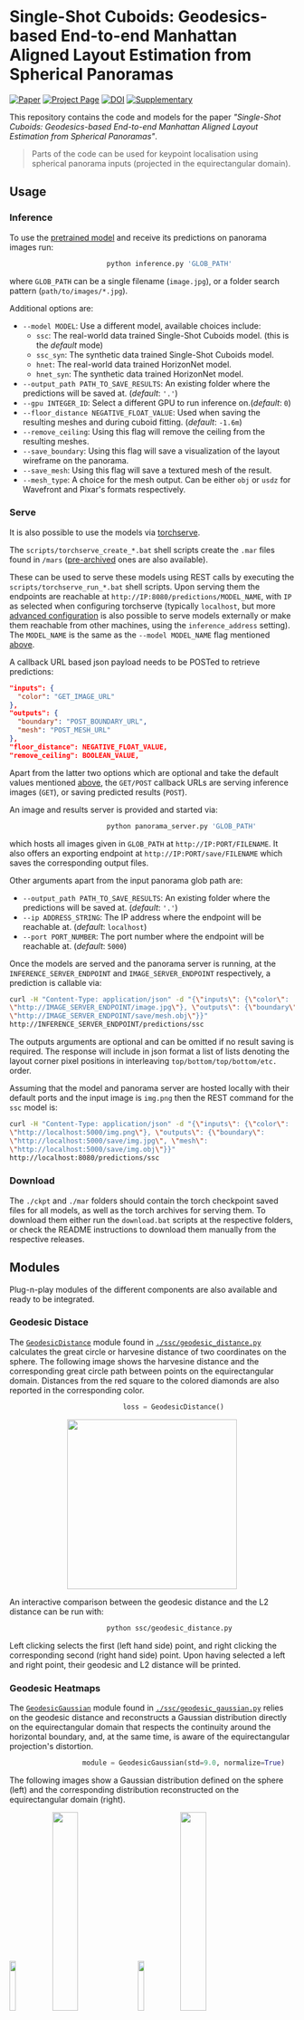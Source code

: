 # Single-Shot Cuboids: Geodesics-based End-to-end Manhattan Aligned Layout Estimation from Spherical Panoramas

[![Paper](https://img.shields.io/badge/paper-arXiv-critical.svg?style=plastic)](https://arxiv.org/pdf/2102.03939.pdf)
[![Project Page](https://img.shields.io/badge/Project-Page-blueviolet.svg?style=plastic)](https://vcl3d.github.io/SingleShotCuboids/)
[![DOI](https://img.shields.io/badge/doi-IMAVIS-blue.svg?style=plastic)](https://doi.org/10.1016/j.imavis.2021.104160)
[![Supplementary](https://img.shields.io/badge/supplementary-material-green.svg?style=plastic)](https://ars.els-cdn.com/content/image/1-s2.0-S0262885621000652-mmc1.pdf)


This repository contains the code and models for the paper _"Single-Shot Cuboids: Geodesics-based End-to-end Manhattan Aligned Layout Estimation from Spherical Panoramas"_.

> Parts of the code can be used for keypoint localisation using spherical panorama inputs (projected in the equirectangular domain).

## Usage

### Inference

To use the [pretrained model](#Download) and receive its predictions on panorama images run:

```py
                        python inference.py 'GLOB_PATH'
```
where `GLOB_PATH` can be a single filename (`image.jpg`), or a folder search pattern (`path/to/images/*.jpg`).

Additional options are:

- `--model MODEL`: Use a different model, available choices include:
  - `ssc`: The real-world data trained Single-Shot Cuboids model. (this is the *default* mode)
  - `ssc_syn`: The synthetic data trained Single-Shot Cuboids model.
  - `hnet`: The real-world data trained HorizonNet model.
  - `hnet_syn`: The synthetic data trained HorizonNet model.
- `--output_path PATH_TO_SAVE_RESULTS`: An existing folder where the predictions will be saved at. (*default*: `'.'`)
- `--gpu INTEGER_ID`: Select a different GPU to run inference on.(*default*: `0`)
- `--floor_distance NEGATIVE_FLOAT_VALUE`: Used when saving the resulting meshes and during cuboid fitting. (*default*: `-1.6m`)
- `--remove_ceiling`: Using this flag will remove the ceiling from the resulting meshes.
- `--save_boundary`: Using this flag will save a visualization of the layout wireframe on the panorama.
- `--save_mesh`: Using this flag will save a textured mesh of the result.
- `--mesh_type`: A choice for the mesh output. Can be either `obj` or `usdz` for Wavefront and Pixar's formats respectively.

### Serve

It is also possible to use the models via [torchserve](https://pytorch.org/serve/).

The `scripts/torchserve_create_*.bat` shell scripts create the `.mar` files found in `/mars` ([pre-archived](#Download) ones are also available).

These can be used to serve these models using REST calls by executing the `scripts/torchserve_run_*.bat` shell scripts. Upon serving them the endpoints are reachable at `http://IP:8080/predictions/MODEL_NAME`, with `IP` as selected when configuring torchserve (typically `localhost`, but more [advanced configuration](https://pytorch.org/serve/configuration.html) is also possible to serve models externally or make them reachable from other machines, using the `inference_address` setting). The `MODEL_NAME` is the same as the `--model MODEL_NAME` flag mentioned [above](#Inference).

A callback URL based json payload needs to be POSTed to retrieve predictions:
```json
"inputs": {
  "color": "GET_IMAGE_URL"
},
"outputs": {
  "boundary": "POST_BOUNDARY_URL",
  "mesh": "POST_MESH_URL"
},
"floor_distance": NEGATIVE_FLOAT_VALUE,
"remove_ceiling": BOOLEAN_VALUE,
```

Apart from the latter two options which are optional and take the default values mentioned [above](#Inference), the `GET/POST` callback URLs are serving inference images (`GET`), or saving predicted results (`POST`).

An image and results server is provided and started via:

```py
                        python panorama_server.py 'GLOB_PATH'
```

which hosts all images given in `GLOB_PATH` at `http://IP:PORT/FILENAME`. It also offers an exporting endpoint at `http://IP:PORT/save/FILENAME` which saves the corresponding output files.

Other arguments apart from the input panorama glob path are:

- `--output_path PATH_TO_SAVE_RESULTS`: An existing folder where the predictions will be saved at. (*default*: `'.'`)
- `--ip ADDRESS_STRING`: The IP address where the endpoint will be reachable at. (*default*: `localhost`)
- `--port PORT_NUMBER`: The port number where the endpoint will be reachable at. (*default*: `5000`)

Once the models are served and the panorama server is running, at the `INFERENCE_SERVER_ENDPOINT` and `IMAGE_SERVER_ENDPOINT` respectively, a prediction is callable via:

```bash
curl -H "Content-Type: application/json" -d "{\"inputs\": {\"color\":
\"http://IMAGE_SERVER_ENDPOINT/image.jpg\"}, \"outputs\": {\"boundary\": \"http://IMAGE_SERVER_ENDPOINT/save/boundary_image.jpg\", \"mesh\":
\"http://IMAGE_SERVER_ENDPOINT/save/mesh.obj\"}}"
http://INFERENCE_SERVER_ENDPOINT/predictions/ssc
```

The outputs arguments are optional and can be omitted if no result saving is required. The response will include in json format a list of lists denoting the layout corner pixel positions in interleaving `top/bottom/top/bottom/etc.` order. 

Assuming that the model and panorama server are hosted locally with their default ports and the input image is `img.png` then the REST command for the `ssc` model is:

```bash
curl -H "Content-Type: application/json" -d "{\"inputs\": {\"color\":
\"http://localhost:5000/img.png\"}, \"outputs\": {\"boundary\":
\"http://localhost:5000/save/img.jpg\", \"mesh\":
\"http://localhost:5000/save/img.obj\"}}"
http://localhost:8080/predictions/ssc
```

### Download

The `./ckpt` and `./mar` folders should contain the torch checkpoint saved files for all models, as well as the torch archives for serving them.
To download them either run the `download.bat` scripts at the respective folders, or check the README instructions to download them manually from the respective releases.


## Modules

Plug-n-play modules of the different components are also available and ready to be integrated.

### Geodesic Distace
The [`GeodesicDistance`](https://github.com/VCL3D/SingleShotCuboids/blob/584aec312fb381b0a02acd89dd2e299f3fdc7ec5/ssc/geodesic_distance.py#L24) module found in [`./ssc/geodesic_distance.py`](https://github.com/VCL3D/SingleShotCuboids/blob/master/ssc/geodesic_distance.py) calculates the great circle or harvesine distance of two coordinates on the sphere. The following image shows the harvesine distance and the corresponding great circle path between points on the equirectangular domain. Distances from the red square to the colored diamonds are also reported in the corresponding color.

```py
                            loss = GeodesicDistance()
```

<p align="center">
  <img src=./assets/images/geodesic.png width=300/>
</p>

An interactive comparison between the geodesic distance and the L2 distance can be run with:

```bash
                        python ssc/geodesic_distance.py
```

Left clicking selects the first (left hand side) point, and right clicking the corresponding second (right hand side) point.
Upon having selected a left and right point, their geodesic and L2 distance will be printed.

### Geodesic Heatmaps
The [`GeodesicGaussian`](https://github.com/VCL3D/SingleShotCuboids/blob/584aec312fb381b0a02acd89dd2e299f3fdc7ec5/ssc/geodesic_gaussian.py#L41) module found in [`./ssc/geodesic_gaussian.py`](https://github.com/VCL3D/SingleShotCuboids/blob/master/ssc/geodesic_gaussian.py) relies on the geodesic distance and reconstructs a Gaussian distribution directly on the equirectangular domain that respects the continuity around the horizontal boundary, and, at the same time, is aware of the equirectangular projection's distortion.

```py
                  module = GeodesicGaussian(std=9.0, normalize=True)
```

The following images show a Gaussian distribution defined on the sphere (left) and the corresponding distribution reconstructed on the equirectangular domain (right).

<img width=15% src="./assets/images/0_sphere.png"><img width=30% src="./assets/images/0_equi.png"><img width=15% src="./assets/images/1_sphere.png"><img width=30% src="./assets/images/1_equi.png">

<img width=15% src="./assets/images/2_sphere.png"><img width=30% src="./assets/images/2_equi.png"><img width=15% src="./assets/images/3_sphere.png"><img width=30% src="./assets/images/3_equi.png">

<img width=15% src="./assets/images/4_sphere.png"><img width=30% src="./assets/images/4_equi.png">

Different (20) random centroid distributions can be visualized by runningwith:

```bash
                python ssc/geodesic_gaussian.py {std: float=9.0} {width: int=512}
```

with the (optional) std argument given in degrees (default: `9.0`), and the (optional) width argument defining the equirectangular pixels at the longitudinal angular coordinate (default: `512`).

### Quasi-Manhattan Center of Mass
The [`QuasiManhattanCenterOfMass`](https://github.com/VCL3D/SingleShotCuboids/blob/584aec312fb381b0a02acd89dd2e299f3fdc7ec5/ssc/quasi_manhattan_center_of_mass.py#L6) module found in [`./ssc/quasi_manhattan_center_of_mass.py`](https://github.com/VCL3D/SingleShotCuboids/blob/master/ssc/quasi_manhattan_center_of_mass.py) estimates the meridian-aligned top and bottom corners using either:
- the `standard` mode that calculates the default center of mass (CoM), or,
- the `periodic` mode which calculates a boundary aware spherical center of mass.

```py
                module = QuasiManhattanCenterOfMass(mode='periodic')
```

Their differences are depicted in the following figure, where the CoM of a set of _blue_ or _pink_ particles, whoses masses are denoted by their size, is estimated with both methods on an equirectangular grid.
The `standard` method (_white filled particles_) fails to properly localize the CoM as it neglects the image's continuity around the horizontal boundary.
The `periodic` method (_darker filled colored particles_) resolves this issue taking into account the continuous boundary.

<p align="center">
<img src=./assets/images/boundary_scom2.png width=400/>
</p>

The input to the module's `forward` function is:

- a `[W x H]` grid `G` with coordinates normalized to `[-1, 1]`, and,
- the predicted heatmap `H`.

```py
                       corners = scom.forward(grid, gaussian)
```

An example with randomly allocated points, their geodesic gaussian reconstruction and the corresponding localisations using a normalized grid can be seen by running:

```bash
    python ssc/quasi_manhattan_center_of_mass.py '{mode: standard|periodic}'
```

### Cuboid Fitting
The [`CuboidFitting`](https://github.com/VCL3D/SingleShotCuboids/blob/584aec312fb381b0a02acd89dd2e299f3fdc7ec5/ssc/cuboid_fitting.py#L6) module found in [`./ssc/cuboid_fitting.py`](https://github.com/VCL3D/SingleShotCuboids/blob/master/ssc/cuboid_fitting.py) fits a cuboid into `8` estimated corner locations as described in the paper and depicted in the following figure.

```py
                      head = CuboidFitting(mode='joint')
```

![Cuboid Fitting](./assets/images/homography.png "Cuboid Fitting")

A set of examples can be run using:

```bash
      python ssc/cuboid_fitting.py '{test: [1-7]]} {mode: floor|ceil|avg|joint}'
```

where one of `7` test cases can be selected and one of the available modes:

- `floor` for using the floor as a fixed height plane, 
- `ceil`  for using the ceiling as a fixed height plane,
- `avg` for using both and averaging their projected coordinates, and,
- `joint` for fusing the floor view projected floor and ceiling coordinates.

The original coordinates will be colored blue, while the cuboid fitted coordinates will be colored green.

Examples on the different test sets follow, with the images on the left being the predicted coordinates floor plan view, and the images on the right those after cuboid fitting:

#### Sun360

<img width=16% src="./assets/images/sun360_1_pred.png"><img width=16% src="./assets/images/sun360_1_cuboid.png"><img width=16% src="./assets/images/sun360_2_pred.png"><img width=16% src="./assets/images/sun360_2_cuboid.png"><img width=16% src="./assets/images/sun360_4_pred.png"><img width=16% src="./assets/images/sun360_4_cuboid.png">

<!--
<img width=45% src="./assets/images/sun360_3_pred.png">
<img width=45% src="./assets/images/sun360_3_cuboid.png">
-->

#### Stanford2D3D

<!--
<img width=45% src="./assets/images/s2d3d_1_pred.png">
<img width=45% src="./assets/images/s2d3d_1_cuboid.png">
-->

<img width=16% src="./assets/images/s2d3d_2_pred.png"><img width=16% src="./assets/images/s2d3d_2_cuboid.png"><img width=16% src="./assets/images/s2d3d_3_pred.png"><img width=16% src="./assets/images/s2d3d_3_cuboid.png"><img width=16% src="./assets/images/s2d3d_4_pred.png"><img width=16% src="./assets/images/s2d3d_4_cuboid.png">

#### Structured3D

<img width=16% src="./assets/images/s3d_1_pred.png"><img width=16% src="./assets/images/s3d_1_cuboid.png"><img width=16% src="./assets/images/s3d_2_pred.png"><img width=16% src="./assets/images/s3d_2_cuboid.png"><img width=16% src="./assets/images/s3d_3_pred.png"><img width=16% src="./assets/images/s3d_3_cuboid.png">

<!--
<img width=45% src="./assets/images/s3d_4_pred.png">
<img width=45% src="./assets/images/s3d_4_cuboid.png">
-->

#### Kujiale

<img width=16% src="./assets/images/kuj_1_pred.png"><img width=16% src="./assets/images/kuj_1_cuboid.png"><img width=16% src="./assets/images/kuj_3_pred.png"><img width=16% src="./assets/images/kuj_3_cuboid.png"><img width=16% src="./assets/images/kuj_4_pred.png"><img width=16% src="./assets/images/kuj_4_cuboid.png">

<!--
<img width=45% src="./assets/images/kuj_2_pred.png">
<img width=45% src="./assets/images/kuj_2_cuboid.png">
-->

### Spherically Padded Convolution

The [`SphericalConv2d`](https://github.com/VCL3D/SingleShotCuboids/blob/584aec312fb381b0a02acd89dd2e299f3fdc7ec5/ssc/spherically_padded_conv.py#L44) module in [`./ssc/spherically_padded_conv.py`](https://github.com/VCL3D/SingleShotCuboids/blob/master/ssc/spherically_padded_conv.py) applies the padding depicted below that adapts traditional convs to the equirectangular domain by replication padding at the singularities/poles and circular padding around the horizontal boundary.

<p align="center">
<img src=./assets/images/sconv.png width=400/>
</p>

## Citation

<p align="center">
<a href="https://arxiv.org/pdf/2102.03939.pdf" alt="paper link">
<img src="./assets/images/paper_image.jpg" width=400 alt="paper pages"/> 
</a>
</p>

If you used or found this code and/or models useful, please cite the following:

```bibtex
@article{zioulis2021singleshot,
title = {Single-shot cuboids: Geodesics-based end-to-end Manhattan aligned layout estimation from spherical panoramas},
author = {Nikolaos Zioulis and Federico Alvarez and Dimitrios Zarpalas and Petros Daras},
journal = {Image and Vision Computing},
volume = {110},
pages = {104160},
year = {2021},
issn = {0262-8856},
doi = {https://doi.org/10.1016/j.imavis.2021.104160},
url = {https://github.com/VCL3D/SingleShotCuboids},
keywords = {Panoramic scene understanding, Indoor 3D reconstruction, Layout estimation, Spherical panoramas, Omnidirectional vision}
}
```

## Acknowledgements
<p align="center">
<img src=./assets/images/atlantis_logo.png width=300>
</p>

This project has received funding from the European Union’s Horizon 2020 research and innovation programme [__ATLANTIS__](http://atlantis-ar.eu/) under grant agreement No 951900.

Parts of the code used in this work have been borrowed or adapted from these repositories:

- [Structured3D](https://github.com/bertjiazheng/Structured3D) from [Jia Zheng](https://github.com/bertjiazheng)
- [Anti-aliased CNNs](https://github.com/adobe/antialiased-cnns) from [Richard Zhang](https://github.com/richzhang)
- [HorizonNet](https://github.com/sunset1995/HorizonNet) from [Cheng Sun](https://github.com/sunset1995)
- [Stacked Hourglass](https://github.com/princeton-vl/pytorch_stacked_hourglass) from [Chris Rockwell](https://github.com/crockwell)
- [Svd Gist](https://gist.github.com/mkocabas/54ea2ff3b03260e3fedf8ad22536f427) from [Muhammed Kocabas](https://github.com/mkocabas)
- The `panorama_server.py` is based on a template image server created by [Werner Bailer](https://github.com/wbailer)
  